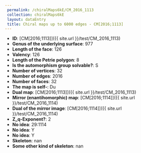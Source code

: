 ```yaml
--- 
 permalink: /chiralMaps6kE/CM_2016_1113 
 collection: chiralMaps6kE
 layout: dataEntry
 title: Chiral maps up to 6000 edges - CM[2016;1113]
---
```


- **ID**: [CM[2016;1113]]({{ site.url }}/test/CM_2016_1113)
- **Genus of the underlying surface**: 977
- **Length of the face**: 126
- **Valency**: 126
- **Length of the Petrie polygon**: 8
- **Is the automorphism group solvable?**: S
- **Number of vertices**: 32
- **Number of edges**: 2016
- **Number of faces**: 32
- **The map is self-**: Du
- **Dual map**: [CM[2016;1113]]({{ site.url }}/test/CM_2016_1113)
- **Mirror (enantihomorphic) map**: [CM[2016;1114]]({{ site.url }}/test/CM_2016_1114)
- **Dual of the mirror image**: [CM[2016;1114]]({{ site.url }}/test/CM_2016_1114)
- **Z_q-Exponent?**: 2
- **No idea**:  29:1114
- **No idea**: Y
- **No idea**: Y
- **Skeleton**: nan
- **Some other kind of skeleton**: nan
